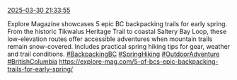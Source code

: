 [2025-03-30 21:33:55](https://mstdn.social/@hill_wanderer/114253524861443057)

Explore Magazine showcases 5 epic BC backpacking trails for early spring. From the historic Tikwalus Heritage Trail to coastal Saltery Bay Loop, these low-elevation routes offer accessible adventures when mountain trails remain snow-covered. Includes practical spring hiking tips for gear, weather and trail conditions. <a href="https://mstdn.social/tags/BackpackingBC" class="mention hashtag" rel="tag">#BackpackingBC</a> <a href="https://mstdn.social/tags/SpringHiking" class="mention hashtag" rel="tag">#SpringHiking</a> <a href="https://mstdn.social/tags/OutdoorAdventure" class="mention hashtag" rel="tag">#OutdoorAdventure</a> <a href="https://mstdn.social/tags/BritishColumbia" class="mention hashtag" rel="tag">#BritishColumbia</a> <a href="https://explore-mag.com/5-of-bcs-epic-backpacking-trails-for-early-spring/" target="_blank" rel="nofollow noopener noreferrer" translate="no">https://explore-mag.com/5-of-bcs-epic-backpacking-trails-for-early-spring/</a>